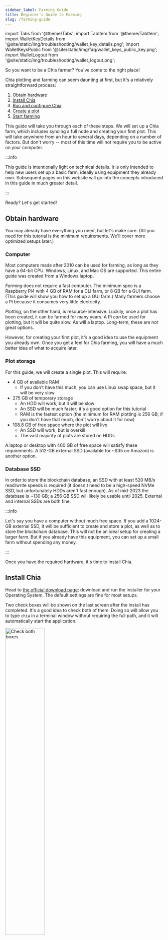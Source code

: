 ```yaml
---
sidebar_label: Farming Guide
title: Beginner's Guide to Farming
slug: /farming-guide
---
```


import Tabs from '@theme/Tabs';
import TabItem from '@theme/TabItem';
import WalletKeyDetails from '@site/static/img/troubleshooting/wallet_key_details.png';
import WalletKeysPublic from '@site/static/img/faq/wallet_keys_public_key.png';
import WalletLogout from '@site/static/img/troubleshooting/wallet_logout.png';

So you want to be a Chia farmer? You've come to the right place!

Chia plotting and farming can seem daunting at first, but it's a relatively straightforward process:

1. [Obtain hardware](#obtain-hardware)
2. [Install Chia](#install-chia)
3. [Run and configure Chia](#run-and-configure-chia)
4. [Create a plot](#create-a-plot)
5. [Start farming](#start-farming)

This guide will take you through each of these steps. We will set up a Chia farm, which includes syncing a full node and creating your first plot. This will take anywhere from an hour to several days, depending on a number of factors. But don't worry -- most of this time will not require you to be active on your computer.

:::info

This guide is intentionally light on technical details. It is only intended to help new users set up a basic farm, ideally using equipment they already own. Subsequent pages on this website will go into the concepts introduced in this guide in much greater detail.

:::

Ready? Let's get started!

## Obtain hardware

You may already have everything you need, but let's make sure. (All you need for this tutorial is the minimum requirements. We'll cover more optimized setups later.)

### Computer

Most computers made after 2010 can be used for farming, as long as they have a 64-bit CPU. Windows, Linux, and Mac OS are supported. This entire guide was created from a Windows laptop.

_Farming_ does not require a fast computer. The minimum spec is a Raspberry Pi4 with 4 GB of RAM for a CLI farm, or 8 GB for a GUI farm. (This guide will show you how to set up a GUI farm.) Many farmers choose a Pi because it consumes very little electricity.

_Plotting_, on the other hand, is resource-intensive. Luckily, once a plot has been created, it can be farmed for many years. A Pi _can_ be used for plotting, but it will be quite slow. As will a laptop. Long-term, these are not great options.

However, for creating your first plot, it's a good idea to use the equipment you already own. Once you get a feel for Chia farming, you will have a much better idea of what to acquire later.

### Plot storage

For this guide, we will create a single plot. This will require:

- 4 GB of available RAM
  - If you don't have this much, you can use Linux swap space, but it will be very slow
- 275 GB of temporary storage
  - An HDD will work, but it will be slow
  - An SSD will be much faster; it's a good option for this tutorial
  - RAM is the fastest option (the minimum for RAM plotting is 256 GB; if you don't have that much, don't worry about it for now)
- 108.8 GB of free space where the plot will live
  - An SSD will work, but is overkill
  - The vast majority of plots are stored on HDDs

A laptop or desktop with 400 GB of free space will satisfy these requirements. A 512-GB external SSD (available for ~$35 on Amazon) is another option.

### Database SSD

In order to store the blockchain database, an SSD with at least 520 MB/s read/write speeds is required (it doesn't need to be a high-speed NVMe SSD, but unfortunately HDDs aren't fast enough). As of mid-2023 the database is ~130 GB; a 256 GB SSD will likely be usable until 2025. External and internal SSDs are both fine.

:::info

Let's say you have a computer without much free space. If you add a 1024-GB external SSD, it will be sufficient to create and store a plot, as well as to store the blockchain database. This will not be an ideal setup for
creating a larger farm. But if you already have this equipment, you can set up a small farm without spending any money.

:::

Once you have the required hardware, it's time to install Chia.

## Install Chia

Head to [the official download page](https://www.chia.net/downloads/); download and run the installer for your Operating System. The default settings are fine for most setups.

Two check boxes will be shown on the last screen after the install has completed. It's a good idea to check both of them. Doing so will allow you to type `chia` in a terminal window without requiring the full path, and it will automatically start the application.

<div style={{ textAlign: 'left' }}>
  <img src="/img/first_plot/01.png" alt="Check both boxes" width="50%"/>
</div>
<br />

## Run and configure Chia

The first time Chia starts, you will be given the option to run in either Wallet Mode or Farming Mode. You will be setting up a Chia farm, so click `CHOOSE FARMING MODE`:

<div style={{ textAlign: 'left' }}>
  <img src="/img/first_plot/02.png" alt="Choose farming mode" />
</div>
<br />

### Create a wallet

Assuming you don't have a wallet yet, click `CREATE A NEW WALLET KEY` (If you already have a wallet, you can import it by clicking the green `ADD WALLET` button):

<div style={{ textAlign: 'left' }}>
  <img src="/img/first_plot/03.png" alt="Create a new wallet key" />
</div>
<br />

You will be presented with a list of twenty-four words. This is your wallet's recovery phrase. These words are all that are needed to recover your wallet on a new computer. Write them down and store them in a safe place. The order of the words is also important.

You can also choose a custom name for your wallet. Click `NEXT` when you are finished.

:::warning

If someone obtains a copy of these words, they can steal your entire wallet, including all of its funds. Be sure to store your recovery phrase in a safe place.

:::

<div style={{ textAlign: 'left' }}>
  <img src="/img/first_plot/04.png" alt="Wallet seed phrase" />
</div>
<br />

You will be taken to your wallet, which will show a zero-XCH balance. There will be two round icons in the upper-right corner, one for the full node and one for the wallet:

- Full node -- this icon will appear red until you connect to at least one peer. At this point it will turn yellow, which indicates that your full node is syncing.
- Wallet -- this icon will appear yellow at first. Your wallet will attempt to connect to three peers for syncing. It should be synced within a few seconds, at which point the icon will turn green.

<div style={{ textAlign: 'left' }}>
  <img src="/img/first_plot/05.png" alt="Zero wallet balance" />
</div>
<br />

### Fund your wallet

If you think you will ever want to join a pool (recommended for small and medium farms), you will need at least one mojo (one trillionth of an XCH). To help with this, we have set up an online faucet at [faucet.chia.net](https://faucet.chia.net/).

To use the faucet you will need to identify your **Master Public Key** (also referred to as the **Public Key**).
You can use either the GUI or CLI to identify the Master Public Key by following these steps:

#### GUI

:::warning
Never share your private / secret keys or mnemonics with anyone. These give access to spend funds from your wallet.
:::

1. In the top right corner select logout:
<div style={{ textAlign: 'center' }}>
  <img src={WalletLogout} alt='Logout of the Chia wallet' />
</div>
<br />

2. Using the desired keys menu, select details:
<div style={{ textAlign: 'center' }}>
  <img src={WalletKeyDetails} alt='Select Details for a Chia keyset' />
</div>
<br />

3. View and copy the **Public Key** to the field on the Faucet page:
<div style={{ textAlign: 'center' }}>
  <img src={WalletKeysPublic} alt='Chia keys detail screen, Public Key highlighted' />
</div>
<br />

#### CLI

:::warning
**NEVER** share your private / secret keys or mnemonics with anyone. These give access to spend funds from your wallet.
:::

In order to view your keys from the cli, run `chia keys show`, optionally including the `-f <fingerprint>` flag to show only the info for the key you just generated:

1. From terminal (mac/linux) or powershell (windows) run `chia keys show`:

```bash
chia keys show
```

2. View and copy the **Master Public Key** to the field on the faucet page:

```bash
Showing all public keys derived from your master seed and private key:

Label: Demo Wallet
Fingerprint: 2281896037
Master public key (m): 96ce91d974daa0990e6681ac2de3e3f49142f6b655a081817832265c143e658a6e60a5dec856f292f45fe2d04c7856f6**
Farmer public key (m/12381/8444/0/0): a9e366b26f155491af9a903c0ed9717bfd09a71cbe283eeda825128fd7c6b9ac60e1608f9f008adcfbf66e233d5b4ce8
Pool public key (m/12381/8444/1/0): 9566fa434f342dd5f9380a6bfc59dd7d1abd22869a425a8ca09cf27200eaa6aad5bc8fc00db90af832eb8028b0c6e3f0
First wallet address: xch1kr3zf7dqw5q953ex6zt33lndj90q0zlh68404tsntnljthnwqs2qvjmwrg
```

:::note
For more security best practices please review the [Securing Your Chia – How to Be a Hard Target](https://www.chia.net/2021/05/28/securing-your-chia-how-to-be-a-hard-target/) blog article.
:::

:::info

You can continue with this guide while waiting for your faucet payment to arrive.

:::

### Sync your node

Click the `Full Node` icon on the left side of your wallet:

<div style={{ textAlign: 'left' }}>
  <img src="/img/first_plot/09.png" alt="Syncing from genesis" />
</div>
<br />

This screen shows your node's syncing status. In order to farm Chia, your node needs to be fully synced. You have two options to achieve this:

1. Sync from genesis -- the above image shows this happening. Your node will connect with up to 80 peers and download information for each block. This is the most secure way to sync a node, and the only way to be sure that the information is accurate. However, it will take at least a few days, and possibly a week or more to sync from genesis, depending on your node's speed, your internet connection, and the quality of the peers to which you connect.
2. Download a checkpoint database -- this option will allow you to sync much faster, but you have to trust that the information is accurate. For most users, this will be a worthwhile tradeoff.
   - Head to our official [checkpoint download page](https://www.chia.net/downloads/#database-checkpoint) and click the `Torrent` link for the mainnet Database.
   - When your download has completed, use [BitTorrent](https://www.bittorrent.com/) to open it; be sure to verify it with the checksum listed on the download page.
   - Move the database to the appropriate destination (see below).

:::warning

**Never** download a database from a third party. A database or torrent file with a checksum that does not match the checksum from the official download page is likely malware. Installing malware will result in all of your XCH being stolen, or worse.

:::

:::info

By default, the database will be stored in `~/.chia/mainnet/db`. If you don't want to store it there (for example, if your computer lacks sufficient free space), you will need to change your configuration:

- Edit `~/.chia/mainnet/config/config.yaml` -- this is this primary configuration file for all Chia settings.
- Search for `database_path` in the `full_node:` section.
  - The default value is `db/blockchain_v2_CHALLENGE.sqlite`.
  - Change the path to the location of your database. For example, to store the database on an external SSD, you might change this to `/media/externalSSD/db/blockchain_v2_CHALLENGE.sqlite`. You do not need to change the name of the .sqlite file.

If you change this setting, you will need to restart Chia for the change to be applied.

:::

Even if you choose to download the checkpoint database, it will take some time for your node to sync. This is because the checkpoint database is only updated once every three months. You will therefore need to sync from the time the checkpoint was taken until the head of the chain.

Regardless of which method you choose for syncing, you can continue with this guide while waiting.

### Join a pool

Over the long term, your reward for farming will be directly proportional to the total space on the network (AKA netspace). For example, if your farm controls 1% of the netspace, it will win 1% of the rewards, on average.

Over the short-to-medium term, luck can play a large factor in your winnings. Small farms _could_ get lucky and win an outsized number of rewards very quickly, but they are equally likely to be unlucky.

For this tutorial, we are creating a single plot, the smallest farm possible. As of this writing, a single-plot farm will only collect a reward once every 161 years!

So why even bother trying?

That's where pooling becomes valuable. Pools, well, _pool_ their farming resources. When one member of a pool wins a reward, it is split among all participants according to the amount of space they contributed. The effect is a smoothing out of one's rewards over time, resulting in a consistent payout. Most users with small farms (and even some with large farms) join a pool.

Click the `Pooling` icon on the left side of your wallet, and click `JOIN A POOL`:

<div style={{ textAlign: 'left' }}>
  <img src="/img/first_plot/10.png" alt="Join a pool" />
</div>
<br />

Before you can join a pool, you will need to create a plot NFT. This will allow you to easily change pools later.

Select `Connect to pool`. You will need to enter a valid pool URL. We will use OpenChia for this example, but there are many great pools to choose from. For a list of reputable pools, see [Chialinks.com](https://chialinks.com/pools/). (Chia Network Inc. does not run a pool, and is not affiliated with OpenChia or Chialinks).

:::info

If you don't want to join a pool, select `Self pool`. This will assign you to a pool with only one participant: you. Later, you can join a pool with the same plot NFT if desired.

:::

Creating a plot NFT requires an on-chain transaction that will cost one mojo. You are also recommended to enter a blockchain fee. If you used the faucet, you will now have 100 mojos. Depending on how busy the network is, a one-mojo fee is typically enough to complete your transaction within a few minutes.

<div style={{ textAlign: 'left' }}>
  <img src="/img/first_plot/11.png" alt="Create a plot NFT" />
</div>
<br />

:::info

If you have not received your faucet payment, unfortunately you will not be able to create a plot NFT. This is a really important step. If you skip it, you will only ever be able to solo farm with the plots you create. You are therefore not recommended to skip this step.

If your faucet payout has not arrived after more than 10 minutes, someone on [Discord](https://discord.gg/chia) might be willing to send you some mojos if you ask nicely.

:::

If you entered a valid pool URL, the details will pop up. For example, this pool has a fee of 1%. If everything looks acceptable, click `CREATE`:

<div style={{ textAlign: 'left' }}>
  <img src="/img/first_plot/12.png" alt="Pool details" />
</div>
<br />

Your transaction will be pushed to the blockchain. While it is pending, a new screen will appear:

<div style={{ textAlign: 'left' }}>
  <img src="/img/first_plot/13.png" alt="Plot NFT pending" />
</div>
<br />

After the transaction has been finalized (typically 1-3 minutes), the details of your plot NFT will appear:

<div style={{ textAlign: 'left' }}>
  <img src="/img/first_plot/14.png" alt="Plot NFT details" />
</div>
<br />

A two-word name will automatically be assigned to your plot NFT, in this case "Harlequin Koala". In order to determine how much space you are contributing, your pool will periodically send you challenges. If you want to change pools later, simply return to this screen and click `CHANGE POOL`.

:::note

Pools typically require you to wait for 30 minutes before leaving. This is to prevent you from leaving the pool when you are about to farm a block, thus keeping the reward for yourself.

:::

:::info

Chia's pooling protocol has several significant advantages over pools on other blockchains. Read more about these advantages, as well as the technical details of how the protocol works, in our [pooling section](/introduction#pooling).

:::

## Create a plot

Plots are large files that consist almost entirely of cryptographic data to be used in Chia farming. The plot creation process does not require a full node or wallet to be synced. In fact, it doesn't even require an internet connection.

For this tutorial, we will create a plot from inside the same application that runs the node and wallet. For the creation of subsequent plots, you may want to offload this work to a computer that has been optimized for plotting.

From the Chia application, click the `Farm` icon and click `ADD A PLOT`:

<div style={{ textAlign: 'left' }}>
  <img src="/img/first_plot/15.png" alt="Add a plot" />
</div>
<br />

If you previously created a plot NFT, it will show up now. The plots you create will be associated with this NFT. It is important that you associate all of your plots to the same NFT in order to farm to a pool, as well as to be able to change pools easily if desired. As long as your plot NFT shows up here, there is no need to change it:

<div style={{ textAlign: 'left' }}>
  <img src="/img/first_plot/16.png" alt="Plot NFT" />
</div>
<br />

Next, you will need to choose a plotter. When creating a single plot, `Chia Proof of Space` and `madMAx` both will work on almost all hardware. The plot from this example was created with `madMAx` because it requires the smallest amount of temporary disk space.

:::info

When building a larger farm, the plotter you choose will depend greatly on your available hardware. It may help to experiment with multiple plotters to get a feel for which ones work best for your setup. For details on each of the available plotters, see our [Plotting Software](/plotting-software) section.

:::

<div style={{ textAlign: 'left' }}>
  <img src="/img/first_plot/18.png" alt="Choose plotter" />
</div>
<br />

For the `Keys` section, you typically won't need to change anything.

<div style={{ textAlign: 'left' }}>
  <img src="/img/first_plot/19.png" alt="Keys" />
</div>
<br />

Next, you will need to choose a `k` value, and possibly a compression level.

`k` is a constant that dictates the size of the plot. The minimum `k` for Chia's mainnet is 32. This is also the most common size used, by far. With each increment in this value, all of a plot's associated parameters are doubled. For example, a k33 plot is twice as large as a k32 plot, and it requires twice the memory, temporary storage, and time to be created.

For this tutorial, we'll choose k32. Note that some plotters are only capable of creating k32 plots, so you might not see any other options.

:::info

Due to advancements in technology, the minimum `k` value will likely need to be increased at some point. This would require you to replot all k32 plots. However, there are currently no plans to increase the minimum `k`, and we will do our best to give you at least a one-year notice if any such plans are made.

:::

Certain plotters are also capable of creating compressed plots, which are discussed in great detail in the [Plotting Basics](/plotting-basics) section. If the `Compression Level` dropdown appears, fee free to select `3`. This is a modest level of compression that even low-power systems can harvest. Most farmers will want to create compressed plots, but for now we just want to get a feel for creating a single plot. A C0 (uncompressed) plot is fine for accomplishing this goal.

<div style={{ textAlign: 'left' }}>
  <img src="/img/first_plot/20.png" alt="Choose K value" />
</div>
<br />

Next, you need to select the temporary and final directories for your plot. The medium for temporary storage will greatly affect the speed at which your plot is created:

- **RAM** -- For plots created entirely in RAM, there is no temporary storage. RAM plotters can typically create k32 plots in a few minutes, but they also require a significant amount of memory (256 GB - 416 GB, depending on the plotter).
- **SSD** -- Most farmers choose to use an enterprise NVMe SSD for the temporary storage. These SSDs can handle large amounts of reads and writes in their lifetimes.
- **HDD** -- If you don't mind plotting slowly, you can choose a directory located on an HDD.

The final directory is where the plot will be copied after it has been created. Most farmers will choose to use an HDD as the final directory. However, for this tutorial an NVMe SSD was used for both the temporary and final directories.

:::warning

SSDs are rated for a certain number of writes. Creating a plot is write-intensive. If you plan to create thousands of plots, avoid doing so on a consumer SSD or you will risk wearing it out.

:::

You will also need to choose how many plots to create. Certain plotters can be optimized by creating multiple plots in parallel. However, we will only create a single plot for this tutorial:

<div style={{ textAlign: 'left' }}>
  <img src="/img/first_plot/21.png" alt="Temporary and final directories" />
</div>
<br />

After you have gone through all of these settings, click `CREATE`. You will be taken to a progress panel:

<div style={{ textAlign: 'left' }}>
  <img src="/img/first_plot/22.png" alt="Plot creation progress" />
</div>
<br />

The amount of time required to create this plot is highly dependent on your hardware. The world record time to create a k32 plot is around 30 seconds. The plot for this tutorial was created on a laptop in around 3 hours.

:::info

Some of the available plotters can create k25 plots. These plots are significantly smaller than k32, so they can be created quickly. However, they are for testing purposes only. Any proof of space taken from a plot smaller than k32 on mainnet will be rejected.

:::

While waiting for your plot to be created, feel free to browse through the Chia application. However, if you shut down the application, the plotting process will be stopped and all progress will be lost. There is no "pause" button for plotting.

## Start farming

Before you can begin farming, you need to be running a synced full node. Earlier in this tutorial, you either chose to sync from genesis, or to sync from a checkpoint database. In both cases, the `Full Node` screen will eventually show a status of `Synced`:

<div style={{ textAlign: 'left' }}>
  <img src="/img/first_plot/23.png" alt="Synced node" />
</div>
<br />

Your node is now synced. If your plot has finished being created, you are also farming. To verify this, click the `Farm` icon:

<div style={{ textAlign: 'left' }}>
  <img src="/img/first_plot/24.png" alt="Farm health" />
</div>
<br />

You will be shown a number of details about your farm. As long as the `Farm Health` section has all green icons, everything is working as expected.

**Congratulations! You have become a Chia farmer.**

There is still a lot to learn, but you already have the basic knowledge needed to grow your farm.

## Next steps

Once you have a small farm up and running, you can decide whether to expand, and how to do so. The following pages will show you:

- [Basic details of Chia plots](/plotting-basics), including "compressed" versus "uncompressed" plots
- [How to select the optimal computer for plotting](/plotting-hardware)
- [List of Chia plotting software](/plotting-software)
- [How to choose a plot compression level](/plotting-compression)
- [How to create Chia plots](/plotting-how-to)
- [Notes about SSD encurance](/ssd-endurance)
- [How to move plots](/moving-plots) to their final destinations

## How to Get Help

- Get help on CNI's official [Discord](https://discord.gg/chia), in the `#farming-and-plotting` and `#support` channels.
- Get more questions answered in the [plotting FAQ](/plotting-faq).
